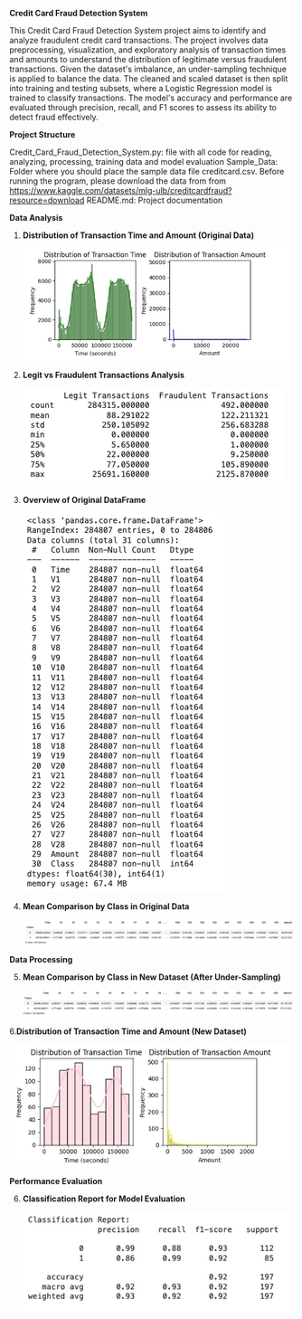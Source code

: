 **Credit Card Fraud Detection System**

This Credit Card Fraud Detection System project aims to identify and analyze fraudulent credit card transactions. The project involves data preprocessing, visualization, and exploratory analysis of transaction times and amounts to understand the distribution of legitimate versus fraudulent transactions. Given the dataset's imbalance, an under-sampling technique is applied to balance the data. The cleaned and scaled dataset is then split into training and testing subsets, where a Logistic Regression model is trained to classify transactions. The model's accuracy and performance are evaluated through precision, recall, and F1 scores to assess its ability to detect fraud effectively.

**Project Structure** 

Credit_Card_Fraud_Detection_System.py: file with all code for reading, analyzing, processing, training data and model evaluation
Sample_Data: Folder where you should place the sample data file creditcard.csv. Before running the program, please download the data from from https://www.kaggle.com/datasets/mlg-ulb/creditcardfraud?resource=download
README.md: Project documentation

**Data Analysis**

1. **Distribution of Transaction Time and Amount (Original Data)**
   
   ![Original Data Distribution](Images/original_data_distribution.jpg)

3. **Legit vs Fraudulent Transactions Analysis**
   
   ![Legit and Fraudulent Transactions Analysis](Images/legit_fraudulent_transactions_analyze.jpg)

4. **Overview of Original DataFrame**
   
   ![Overview of Original DataFrame](Images/overview_original_dataframe.jpg)

6. **Mean Comparison by Class in Original Data**
   
   ![Mean Comparison - Original Data](Images/original_data_compare_by_mean.jpg)

**Data Processing**

5. **Mean Comparison by Class in New Dataset (After Under-Sampling)**

   ![Mean Comparison - New Dataset](Images/new_dataset_compare_by_mean.jpg)

6.**Distribution of Transaction Time and Amount (New Dataset)**

   ![New Data Distribution](Images/new_dataset_distribution.jpg)

**Performance Evaluation**

6. **Classification Report for Model Evaluation**

   ![Classification Report](Images/classification_report.jpg)
